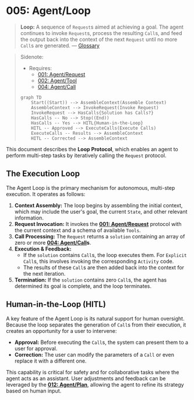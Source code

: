 # 005: Agent/Loop

> **Loop:** A sequence of `Request`s aimed at achieving a goal. The agent continues to invoke `Request`s, process the resulting `Call`s, and feed the output back into the context of the next `Request` until no more `Call`s are generated. — [Glossary](./000_glossary.md)

> Sidenote:
>
> - Requires:
>   - [001: Agent/Request](./001_agent_request.md)
>   - [002: Agent/Tool](./002_agent_tool.md)
>   - [004: Agent/Call](./004_agent_call.md)
>
> ```mermaid
> graph TD
>     Start((Start)) --> AssembleContext(Assemble Context)
>     AssembleContext --> InvokeRequest(Invoke Request)
>     InvokeRequest --> HasCalls{Solution has Calls?}
>     HasCalls -- No --> Stop((End))
>     HasCalls -- Yes --> HITL{Human-in-the-Loop}
>     HITL -- Approved --> ExecuteCalls(Execute Calls)
>     ExecuteCalls -- Results --> AssembleContext
>     HITL -- Corrected --> AssembleContext
> ```

This document describes the **Loop Protocol**, which enables an agent to perform multi-step tasks by iteratively calling the `Request` protocol.

## The Execution Loop

The Agent Loop is the primary mechanism for autonomous, multi-step execution. It operates as follows:

1.  **Context Assembly:** The loop begins by assembling the initial context, which may include the user's goal, the current `State`, and other relevant information.
2.  **Request Invocation:** It invokes the **[001: Agent/Request](./001_agent_request.md)** protocol with the current context and a schema of available `Tools`.
3.  **Call Processing:** The `Request` returns a `solution` containing an array of zero or more **[004: Agent/Call](./004_agent_call.md)s**.
4.  **Execution & Feedback:**
    - If the `solution` contains `Call`s, the loop executes them. For `Explicit` `Call`s, this involves invoking the corresponding `Activity` code.
    - The results of these `Call`s are then added back into the context for the next iteration.
5.  **Termination:** If the `solution` contains zero `Call`s, the agent has determined its goal is complete, and the loop terminates.

## Human-in-the-Loop (HITL)

A key feature of the Agent Loop is its natural support for human oversight. Because the loop separates the generation of `Call`s from their execution, it creates an opportunity for a user to intervene:

- **Approval:** Before executing the `Call`s, the system can present them to a user for approval.
- **Correction:** The user can modify the parameters of a `Call` or even replace it with a different one.

This capability is critical for safety and for collaborative tasks where the agent acts as an assistant. User adjustments and feedback can be leveraged by the **[012: Agent/Plan](./012_agent_plan.md)**, allowing the agent to refine its strategy based on human input.
